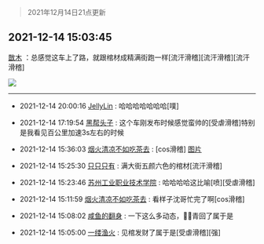 > 2021年12月14日21点更新
<link rel="stylesheet" href="https://cdn.jsdelivr.net/gh/taotie6/sampleJSON@main/css/photo_show.css">
<meta name="referrer" content="no-referrer" />


 ## 2021-12-14 15:03:45 

 [㪚木](https://www.coolapk.com/feed/32121838?shareKey=ODg1Y2YyMzU4ZWZjNjFiODRlZjE~) ：总感觉这车上了路，就跟棺材成精满街跑一样[流汗滑稽][流汗滑稽][流汗滑稽] 

<div class="album">
<img class="img-item" src="http://image.coolapk.com/feed/2018/1217/07/1081091_1545003920_5732@216x196.gif" />
</div>

 ------- 

- 2021-12-14 20:00:16 [JellyLin](uid=1372534) : 哈哈哈哈哈哈哈[噗] 

- 2021-12-14 17:19:54 [黑帮头子](uid=2838832) : 这个车刚发布时候感觉蛮帅的[受虐滑稽]特别是我看见百公里加速3s左右的时候 

- 2021-12-14 15:36:03 [烟火清凉不如吃茶去](uid=4279524) : [cos滑稽] [图片](http://image.coolapk.com/feed/2021/1214/15/4279524_0414d1d4_7362_4167_741@550x280.jpeg)

- 2021-12-14 15:25:30 [只只只有](uid=2467028) : 满大街五颜六色的棺材[流汗滑稽] 

- 2021-12-14 15:23:46 [苏州工业职业技术学院](uid=1709428) : 哈哈哈哈这比喻[喷][受虐滑稽] 

- 2021-12-14 15:11:59 [烟火清凉不如吃茶去](uid=4279524) : 看样子沈哥忙完了啊[cos滑稽] 

- 2021-12-14 15:08:02 [咸鱼的翻身](uid=3945270) : 一下这么多动态，👴🏻青回了属于是 

- 2021-12-14 15:05:00 [一缕渔火](uid=828554) : 见棺发财了属于是[受虐滑稽][强] 

